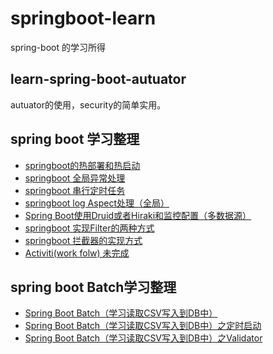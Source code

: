 # springboot-learn
spring-boot 的学习所得


## learn-spring-boot-autuator 

autuator的使用，security的简单实用。


## spring boot 学习整理
* [springboot的热部署和热启动](https://github.com/yueheng-li/springboot-learn/wiki/springboot%E7%9A%84%E7%83%AD%E9%83%A8%E7%BD%B2%E5%92%8C%E7%83%AD%E5%90%AF%E5%8A%A8)
* [springboot 全局异常处理](https://github.com/yueheng-li/springboot-learn/wiki/springboot-%E5%85%A8%E5%B1%80%E5%BC%82%E5%B8%B8%E5%A4%84%E7%90%86)
* [springboot 串行定时任务](https://github.com/yueheng-li/springboot-learn/wiki/springboot-%E4%B8%B2%E8%A1%8C%E5%AE%9A%E6%97%B6%E4%BB%BB%E5%8A%A1)
* [springboot log Aspect处理（全局）](https://github.com/yueheng-li/springboot-learn/wiki/springboot-log-Aspect%E5%A4%84%E7%90%86)
* [Spring Boot使用Druid或者Hiraki和监控配置（多数据源）](https://github.com/yueheng-li/springboot-learn/wiki/Spring-Boot%E4%BD%BF%E7%94%A8Druid%E6%88%96%E8%80%85Hiraki%E5%92%8C%E7%9B%91%E6%8E%A7%E9%85%8D%E7%BD%AE%EF%BC%88%E5%A4%9A%E6%95%B0%E6%8D%AE%E6%BA%90%EF%BC%89)
* [springboot 实现Filter的两种方式](https://github.com/yueheng-li/springboot-learn/wiki/springboot-%E5%AE%9E%E7%8E%B0Filter%E7%9A%84%E4%B8%A4%E7%A7%8D%E6%96%B9%E5%BC%8F)
* [springboot 拦截器的实现方式](https://github.com/yueheng-li/springboot-learn/wiki/springboot-%E6%8B%A6%E6%88%AA%E5%99%A8%E7%9A%84%E5%AE%9E%E7%8E%B0%E6%96%B9%E5%BC%8F)
* [Activiti(work folw) 未完成](https://github.com/yueheng-li/springboot-learn/wiki/Activiti(work-folw))


## spring boot Batch学习整理
* [Spring Boot Batch（学习读取CSV写入到DB中）](https://github.com/yueheng-li/springboot-learn/wiki/Spring-Boot-Batch%EF%BC%88%E5%AD%A6%E4%B9%A0%E8%AF%BB%E5%8F%96CSV%E5%86%99%E5%85%A5%E5%88%B0DB%E4%B8%AD%EF%BC%89)
* [Spring Boot Batch（学习读取CSV写入到DB中）之定时启动](https://github.com/yueheng-li/springboot-learn/wiki/Spring-Boot-Batch%EF%BC%88%E5%AD%A6%E4%B9%A0%E8%AF%BB%E5%8F%96CSV%E5%86%99%E5%85%A5%E5%88%B0DB%E4%B8%AD%EF%BC%89%E4%B9%8B%E5%AE%9A%E6%97%B6%E5%90%AF%E5%8A%A8)
* [Spring Boot Batch（学习读取CSV写入到DB中）之Validator](https://github.com/yueheng-li/springboot-learn/wiki/Spring-Boot-Batch%EF%BC%88%E5%AD%A6%E4%B9%A0%E8%AF%BB%E5%8F%96CSV%E5%86%99%E5%85%A5%E5%88%B0DB%E4%B8%AD%EF%BC%89%E4%B9%8BValidator)

